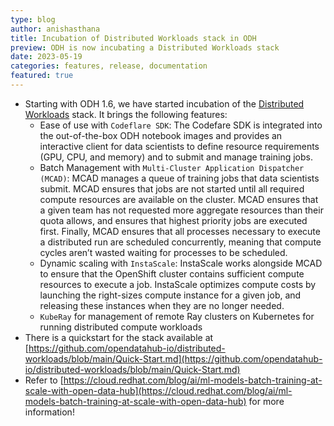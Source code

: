 ```yaml
---
type: blog
author: anishasthana
title: Incubation of Distributed Workloads stack in ODH
preview: ODH is now incubating a Distributed Workloads stack
date: 2023-05-19
categories: features, release, documentation
featured: true
---
```


* Starting with ODH 1.6, we have started incubation of the [Distributed Workloads](https://github.com/opendatahub-io/distributed-workloads) stack. It brings the following features:
  * Ease of use with `Codeflare SDK`: The Codefare SDK is integrated into the out-of-the-box ODH notebook images and provides an interactive client for data scientists to define resource requirements (GPU, CPU, and memory) and to submit and manage training jobs.
  * Batch Management with `Multi-Cluster Application Dispatcher (MCAD)`: MCAD manages a queue of training jobs that data scientists submit. MCAD ensures that jobs are not started until all required compute resources are available on the cluster. MCAD ensures that a given team has not requested more aggregate resources than their quota allows, and ensures that highest priority jobs are executed first. Finally, MCAD ensures that all processes necessary to execute a distributed run are scheduled concurrently, meaning that compute cycles aren’t wasted waiting for processes to be scheduled.
  * Dynamic scaling with `InstaScale`: InstaScale works alongside MCAD to ensure that the OpenShift cluster contains sufficient compute resources to execute a job. InstaScale optimizes compute costs by launching the right-sizes compute instance for a given job, and releasing these instances when they are no longer needed.
  * `KubeRay` for management of remote Ray clusters on Kubernetes for running distributed compute workloads
* There is a quickstart for the stack available at [https://github.com/opendatahub-io/distributed-workloads/blob/main/Quick-Start.md](https://github.com/opendatahub-io/distributed-workloads/blob/main/Quick-Start.md)
* Refer to [https://cloud.redhat.com/blog/ai/ml-models-batch-training-at-scale-with-open-data-hub](https://cloud.redhat.com/blog/ai/ml-models-batch-training-at-scale-with-open-data-hub) for more information!
